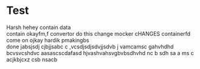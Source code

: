 # Test
Harsh
hehey
contain
data    
contain
okayfm,f
convertor
do this
change
mocker
cHANGES
containerfd
come on
ojkay
hardik
pmakingbs  
done
jabsjsdj
cjbjjsabc
c ,vcsdjsdjsdvjjsdvb j
vamcamsc
gahvhdhd
bcvsvcshdvc
aasascscdafasd
 hjvashvahsvgbvbsdhvhd
 nc b  sdh
sa a ms c
acjkbjcxz
csb nsacb
